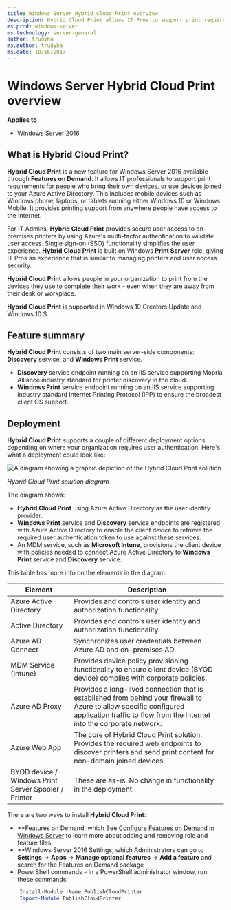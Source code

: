 ```yaml
---
title: Windows Server Hybrid Cloud Print overview
description: Hybrid Cloud Print allows IT Pros to support print requirements for BYOD or domain joined devices.  
ms.prod: windows-server
ms.technology: server-general
author: trudyha
ms.author: trudyha
ms.date: 10/16/2017
---
```


# Windows Server Hybrid Cloud Print overview

**Applies to**
-   Windows Server 2016

## What is Hybrid Cloud Print?
**Hybrid Cloud Print** is a new feature for Windows Server 2016 available through **Features on Demand**. It allows IT professionals to support print requirements for people who bring their own devices, or use devices joined to your Azure Active Directory. This includes mobile devices such as Windows phone, laptops, or tablets running either Windows 10 or Windows Mobile. It provides printing support from anywhere people have access to the Internet.

For IT Admins, **Hybrid Cloud Print** provides secure user access to on-premises printers by using Azure's multi-factor authentication to validate user access. Single sign-on (SSO) functionality simplifies the user experience. **Hybrid Cloud Print** is built on Windows **Print Server** role, giving IT Pros an experience that is similar to managing printers and user access security.

**Hybrid Cloud Print** allows people in your organization to print from the devices they use to complete their work - even when they are away from their desk or workplace.

**Hybrid Cloud Print** is supported in Windows 10 Creators Update and Windows 10 S.
 
## Feature summary
**Hybrid Cloud Print** consists of two main server-side components: **Discovery** service, and **Windows Print** service.
- **Discovery** service endpoint running on an IIS service supporting Mopria Alliance industry standard for printer discovery in the cloud.
- **Windows Print** service endpoint running on an IIS service supporting industry standard Internet Printing Protocol (IPP) to ensure the broadest client OS support.

## Deployment
**Hybrid Cloud Print** supports a couple of different deployment options depending on where your organization requires user authentication. Here's what a deployment could look like:

![A diagram showing a graphic depiction of the Hybrid Cloud Print solution](../media/hybrid-cloud-print/wshcp-deployment-options.png)

*Hybrid Cloud Print solution diagram*

The diagram shows:
- **Hybrid Cloud Print** using Azure Active Directory as the user identity provider. 
- **Windows Print** service and **Discovery** service endpoints are registered with Azure Active Directory to enable the client device to retrieve the required user authentication token to use against these services. 
- An MDM service, such as **Microsoft Intune**, provisions the client device with policies needed to connect Azure Active Directory to **Windows Print** service and **Discovery** service.

This table has more info on the elements in the diagram.  

| Element | Description |
| ------- | ----------- |
| Azure Active Directory  | Provides and controls user identity and authorization functionality |
| Active Directory        | Provides and controls user identity and authorization functionality |
| Azure AD Connect  | Synchronizes user credentials between Azure AD and on-premises AD. |
| MDM Service (Intune) | Provides device policy provisioning functionality to ensure client device (BYOD device) complies with corporate policies. |
| Azure AD Proxy | Provides a long-lived connection that is established from behind your firewall to Azure to allow specific configured application traffic to flow from the Internet into the corporate network. |
| Azure Web App | The core of Hybrid Cloud Print solution. Provides the required web endpoints to discover printers and send print content for non-domain joined devices. |
| BYOD device / Windows Print Server Spooler / Printer | These are as-is. No change in functionality in the deployment. |

There are two ways to install **Hybrid Cloud Print**:
- **Features on Demand, which See [Configure Features on Demand in Windows Server](https://docs.microsoft.com/windows-server/administration/server-manager/configure-features-on-demand-in-windows-server) to learn more about adding and removing role and feature files. 
- **Windows Server 2016 Settings, which Administrators can go to **Settings** -> **Apps** -> **Manage optional features** -> **Add a feature** and search for the Features on Demand package 
- PowerShell commands - In a PowerShell administrator window, run these commands:

```PowerShell
    Install-Module -Name PublishCloudPrinter
    Import-Module PublishCloudPrinter
    ```
